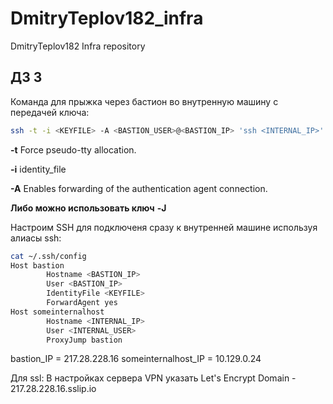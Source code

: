 # DmitryTeplov182_infra
DmitryTeplov182 Infra repository

## ДЗ 3
Команда для прыжка через бастион во внутренную машину с передачей ключа:
```bash
ssh -t -i <KEYFILE> -A <BASTION_USER>@<BASTION_IP> 'ssh <INTERNAL_IP>'
```
**-t**      Force pseudo-tty allocation.

**-i** identity_file

**-A**      Enables forwarding of the authentication agent connection.

**Либо можно использовать ключ** **-J**

Настроим SSH для подключеня сразу к внутренней машине используя алиасы ssh:

```bash
cat ~/.ssh/config
Host bastion
        Hostname <BASTION_IP>
        User <BASTION_IP>
        IdentityFile <KEYFILE>
        ForwardAgent yes
Host someinternalhost
        Hostname <INTERNAL_IP>
        User <INTERNAL_USER>
        ProxyJump bastion
```

bastion_IP = 217.28.228.16
someinternalhost_IP = 10.129.0.24

Для ssl:
В настройках сервера VPN указать Let's Encrypt Domain - 217.28.228.16.sslip.io
